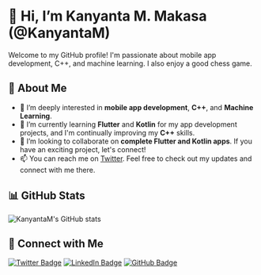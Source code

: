 # 👋 Hi, I’m Kanyanta M. Makasa (@KanyantaM)

Welcome to my GitHub profile! I'm passionate about mobile app development, C++, and machine learning. I also enjoy a good chess game.

## 🚀 About Me
- 👀 I’m deeply interested in **mobile app development**, **C++**, and **Machine Learning**.
- 🌱 I’m currently learning **Flutter** and **Kotlin** for my app development projects, and I'm continually improving my **C++** skills.
- 💞️ I’m looking to collaborate on **complete Flutter and Kotlin apps**. If you have an exciting project, let's connect!
- 📫 You can reach me on [Twitter](https://twitter.com/Its_Kanyanta). Feel free to check out my updates and connect with me there.

## 📊 GitHub Stats
![KanyantaM's GitHub stats](https://github-readme-stats.vercel.app/api?username=KanyantaM&show_icons=true&theme=radical)

## 🔗 Connect with Me
[![Twitter Badge](https://img.shields.io/badge/-@Its_Kanyanta-1DA1F2?style=flat&logo=Twitter&logoColor=white)](https://twitter.com/Its_Kanyanta)
[![LinkedIn Badge](https://img.shields.io/badge/-LinkedIn-blue?style=flat&logo=Linkedin&logoColor=white)](https://www.linkedin.com/in/kanyanta-makasa/)
[![GitHub Badge](https://img.shields.io/badge/-GitHub-181717?style=flat&logo=github&logoColor=white)](https://github.com/KanyantaM)

<!---
KanyantaM/KanyantaM is a ✨ special ✨ repository because its `README.md` (this file) appears on your GitHub profile.
You can click the Preview link to take a look at your changes.
--->
